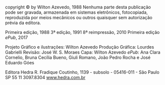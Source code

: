 copyright © by Wilton Azevedo, 1988
Nenhuma parte desta publicação pode ser gravada,
armazenada em sistemas eletrônicos, fotocopiada,
reproduzida por meios mecânicos ou outros quaisquer
sem autorização prévia da editora.

Primeira edição, 1988
3ª edição, 1991
8ª reimpressão, 2010
Primeira edição *ePub*, 2017

Projeto Gráfico e ilustrações: Wilton Azevedo
Produção Gráfica: Lourdes Gabrielli
Revisão: José W. S. Moraes
Capa: Wilton Azevedo
*ePub*: Ana Clara Cornelio, Bruna Cecília Bueno, Giuli Romano, João Pedro Rocha e José Eduardo Góes

Editora Hedra 
R. Fradique Coutinho, 1139 - subsolo - 05416-011 - São Paulo SP 55 11 3097.8304 www.hedra.com.br